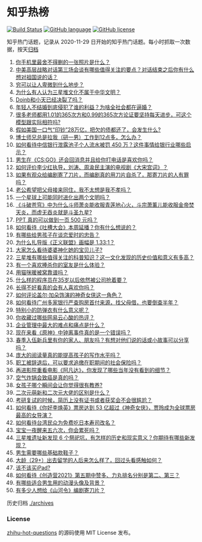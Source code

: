 # 知乎热榜
[![Build Status](https://github.com/ToWeLong/zhihu-hot-questions/workflows/CI/badge.svg)](https://github.com/ToWeLong/zhihu-hot-questions/actions)
[![GitHub language](https://img.shields.io/badge/language-golang-orange.svg)](https://golang.org/)
[![GitHub license](https://img.shields.io/github/license/ToWeLong/zhihu-hot-questions)](https://github.com/ToWeLong/zhihu-hot-questions/blob/main/LICENSE)

知乎热门话题，记录从 2020-11-29 日开始的知乎热门话题。每小时抓取一次数据，按天[归档](./archives)

<!-- BEGIN -->

1. [你手机里最舍不得删的一张照片是什么？](https://www.zhihu.com/question/60334228)
1. [中美高层战略对话第三场会谈有哪些值得关注的要点？对话结束之后你有什么想对祖国说的话？](https://www.zhihu.com/question/450288982)
1. [穷可以让人卑微到什么地步？](https://www.zhihu.com/question/316979063)
1. [为什么有人认为三星堆文化不属于中华文明？](https://www.zhihu.com/question/427577911)
1. [Doinb和小天已经决裂了吗？](https://www.zhihu.com/question/450368597)
1. [年轻人不结婚到底侵犯了谁的利益？为啥全社会都在逼婚？](https://www.zhihu.com/question/444675805)
1. [很多老师都用1.01的365次方和0.99的365次方论证要坚持每天进步，可这个模型跟实际相符吗?](https://www.zhihu.com/question/389057139)
1. [假如美国一口气“印钞”28万亿，把欠的债都还了，会发生什么?](https://www.zhihu.com/question/449822455)
1. [博士师兄总是拉我（研一男）工作到12点多，怎么办？](https://www.zhihu.com/question/449560211)
1. [如何看待中信银行泄露池子个人流水被罚 450 万？这件事情给银行业哪些启示？](https://www.zhihu.com/question/450220227)
1. [男生在《CS:GO》还会回消息并且给你打电话是喜欢你吗？](https://www.zhihu.com/question/387853161)
1. [如何评价李少红执导，刘涛、周渝民主演的电视剧《大宋宫词》？](https://www.zhihu.com/question/269988403)
1. [如果有观众给编剧寄了刀片，而编剧真的用刀片自杀了，那寄刀片的人有罪吗？](https://www.zhihu.com/question/449423501)
1. [老公希望把父母接来同住，我不太想是我不孝吗？](https://www.zhihu.com/question/450268432)
1. [一个星球上可能同时进化出两个文明吗？](https://www.zhihu.com/question/429559006)
1. [《斗破苍穹》中为什么斗师萧炎能收服青莲地心火，斗宗萧薰儿能收服金帝焚天炎，而虚无吞炎就是斗圣九星?](https://www.zhihu.com/question/381287440)
1. [PPT 真的可以做到一页 500 元吗？](https://www.zhihu.com/question/309726916)
1. [如何看待《吐槽大会》本周延播？你有什么想说的？](https://www.zhihu.com/question/449868647)
1. [有哪些给男孩子在谈恋爱时的忠告？](https://www.zhihu.com/question/277221676)
1. [为什么扎导版《正义联盟》画幅是 1.33:1？](https://www.zhihu.com/question/449745654)
1. [大家怎么看待婆婆神化她的宝贝儿子?](https://www.zhihu.com/question/420471144)
1. [三星堆有哪些值得关注的科普知识？这一文化发现的历史价值和意义有多高？](https://www.zhihu.com/question/448306562)
1. [有一个喜欢捧杀你的室友是什么体验？](https://www.zhihu.com/question/449591338)
1. [用猫咪暖被窝靠谱吗？](https://www.zhihu.com/question/449660110)
1. [什么样的程序员在35岁以后依然被公司抢着要？](https://www.zhihu.com/question/437925439)
1. [长得不好看真的会有人喜欢你吗？](https://www.zhihu.com/question/449098700)
1. [如何评论盖尔·加朵饰演的神奇女侠这一角色？](https://www.zhihu.com/question/60528145)
1. [如何看待广州多家银行严查购房首付来源，找父母借，也要倒查半年？](https://www.zhihu.com/question/450340320)
1. [特别小的防弹衣有什么意义呢？](https://www.zhihu.com/question/446158103)
1. [你收藏过哪些网易云心酸的热评？](https://www.zhihu.com/question/352814280)
1. [企业管理中最大的难点和痛点是什么？](https://www.zhihu.com/question/22787988)
1. [现在来看《原神》中钟离事件真的是一个错误吗？](https://www.zhihu.com/question/449923793)
1. [春季入伍新兵里有你的家人、朋友吗？有想对他们说的话或小故事可以分享吗？](https://www.zhihu.com/question/449781013)
1. [庞大的阅读量真的能提高孩子的写作水平吗？](https://www.zhihu.com/question/449608119)
1. [职工被辞退后，可以要求追缴在职期间的社会保险吗？](https://www.zhihu.com/question/444420244)
1. [再进影院重看电影《阿凡达》，你发现了哪些当年没有看到的细节？](https://www.zhihu.com/question/448750242)
1. [空气炸锅会致癌是真的吗？](https://www.zhihu.com/question/363200198)
1. [女孩子哪个瞬间会让你觉得很有教养?](https://www.zhihu.com/question/364828906)
1. [二次元萌新和二次元大佬的区别是什么？](https://www.zhihu.com/question/445208265)
1. [考研复试的时候，简历上没有证书或者获奖会不会很尴尬？](https://www.zhihu.com/question/322602767)
1. [如何看待《你好李焕英》票房达到 53 亿超过《神奇女侠》，贾玲成为全球票房最高的女导演？](https://www.zhihu.com/question/450310955)
1. [如何看待台湾民众为免费吃日本寿司改名？](https://www.zhihu.com/question/450021345)
1. [宝宝一夜醒来五六次，你会累死吗？](https://www.zhihu.com/question/354870139)
1. [三星堆遗址新发现 6 个祭祀坑，有怎样的历史和现实意义？你期待有哪些新发现？](https://www.zhihu.com/question/450138202)
1. [男生需要哪些基础款鞋子？](https://www.zhihu.com/question/26820612)
1. [大龄（29+）出去留学的人后来怎么样了，回过头看感触如何？](https://www.zhihu.com/question/274185995)
1. [该不该买iPad?](https://www.zhihu.com/question/425200504)
1. [如何看待《创造营2021》第五期中赞多、力丸排名分别是第二、第三？](https://www.zhihu.com/question/450370441)
1. [有哪些适合男生用的动漫头像及背景？](https://www.zhihu.com/question/413060533)
1. [有多少人想给《山河令》编剧寄刀片？](https://www.zhihu.com/question/450293832)

<!-- END -->

历史归档 [./archives](./archives)


### License
[zhihu-hot-questions](https://github.com/towelong/zhihu-hot-questions) 的源码使用 MIT License 发布。